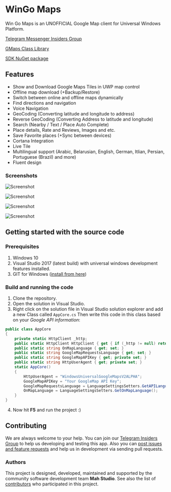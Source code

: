 # WinGo Maps 

Win Go Maps is an UNOFFICIAL Google Map client for Universal Windows Platform.

[Telegram Messenger Insiders Group](https://t.me/joinchat/DQwGRhG-DXgBJNDWjGEoZQ)

[GMaps Class Library](https://github.com/NGame1/UWPGmaps.SDK)

[SDK NuGet package](https://www.nuget.org/packages/GMapsUWPSDK)

## Features

- Show and Download Google Maps Tiles in UWP map control
- Offline map download (+Backup/Restore)
- Switch between online and offline maps dynamically 
- Find directions and navigation
- Voice Navigation
- GeoCoding (Converting latitude and longitude to address)
- Reverse GeoCoding (Converting Address to latitude and longitude)
- Search (Nearby / Text / Place Auto Complete)
- Place details, Rate and Reviews, Images and etc.
- Save Favorite places (+Sync between devices)
- Cortana Integration
- Live Tile
- Multilingual support (Arabic, Belarusian, English, German, Itlian, Persian, Portuguese (Brazil) and more)
- Fluent design

### Screenshots
![Screenshot](http://s9.picofile.com/file/8319001000/image_2018_02_09_23_23_27.png)

![Screenshot](http://s8.picofile.com/file/8319001034/image_2018_02_09_23_23_01.png)

![Screenshot](http://s8.picofile.com/file/8319001042/image_2018_02_09_23_25_39.png)

![Screenshot](http://s8.picofile.com/file/8319001100/image_2018_02_09_23_28_07.png)

## Getting started with the source code

### Prerequisites

1. Windows 10
2. Visual Studio 2017 (latest build) with universal windows development features installed.
3. GIT for Windows ([install from here](http://gitforwindows.org/))

### Build and running the code

1. Clone the repository.
2. Open the solution in Visual Studio.
3. Right click on the solution file in Visual Studio solution explorer and add a new Class called `AppCore.cs`
Then write this code in this class based on your *Google API information*: 

```csharp
public class AppCore
{
    private static HttpClient _http;
    public static HttpClient HttpClient { get { if (_http != null) return _http; else { _http = new HttpClient(); return _http; } } }
    public static string OnMapLanguage { get; set; }
    public static string GoogleMapRequestsLanguage { get; set; }
    public static string GoogleMapAPIKey { get; private set; }
    public static string HttpUserAgent { get; private set; }
    static AppCore()
    {
        HttpUserAgent = "WindowsUniversalGoogleMapsV2ALPHA";
        GoogleMapAPIKey = "Your GoogleMap API Key";
        GoogleMapRequestsLanguage = LanguageSettingsSetters.GetAPILanguage();
        OnMapLanguage = LanguageSettingsSetters.GetOnMapLanguage();
    }
}
```

4. Now hit **F5** and run the project :)

## Contributing

We are always welcome to your help. You can join our [Telegram Insiders Group](https://t.me/joinchat/DQwGRhG-DXgBJNDWjGEoZQ) to help us developing and testing this app. Also you can [post issues and feature requests](https://github.com/MahStudio/WinGo-Maps/issues) and help us in development via sending pull requests. 

### Authors

This project is designed, developed, maintained and supported by the community software development team **Mah Studio**.
See also the list of [contributors](https://github.com/MahStudio/WinGo-Maps/contributors) who participated in this project.
